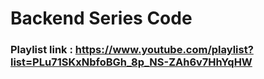# Backend Series Code

### Playlist link : https://www.youtube.com/playlist?list=PLu71SKxNbfoBGh_8p_NS-ZAh6v7HhYqHW
